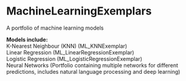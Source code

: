 # MachineLearningExemplars
A portfolio of machine learning models


**Models include:**
<br>
K-Nearest Neighbour (KNN) (ML_KNNExemplar)
<br>
Linear Regression (ML_LinearRegressionExemplar)
<br>
Logistic Regression (ML_LogisticRegressionExemplar)
<br>
Neural Networks (Portfolio containing multiple networks for different predictions, includes natural language processing and deep learning)
